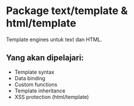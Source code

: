 # Package text/template & html/template
Template engines untuk text dan HTML.

## Yang akan dipelajari:
- Template syntax
- Data binding
- Custom functions
- Template inheritance
- XSS protection (html/template)
